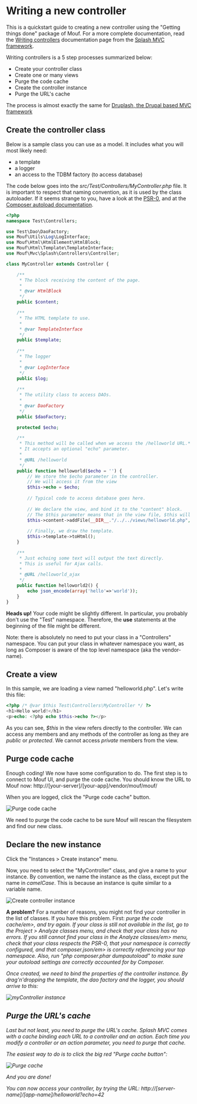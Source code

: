 Writing a new controller
========================

This is a quickstart guide to creating a new controller using the "Getting things done" package of Mouf.
For a more complete documentation, read the [Writing controllers](http://mouf-php.com/packages/mouf/mvc.splash/doc/writing_controllers.md)
documentation page from the [Splash MVC framework](http://mouf-php.com/packages/mouf/mvc.splash/index.md).

Writing controllers is a 5 step processes summarized below:

- Create your controller class
- Create one or many views
- Purge the code cache
- Create the controller instance
- Purge the URL's cache

<div class="alert alert-info"><i class="icon-search"></i> The process is almost exactly the same for 
<a href="http://mouf-php.com/packages/mouf/integration.drupal.druplash/">Druplash, the Drupal based MVC framework</a></div>

Create the controller class
---------------------------

Below is a sample class you can use as a model.
It includes what you will most likely need:

- a template
- a logger
- an access to the TDBM factory (to access database)

The code below goes into the _src/Test/Controllers/MyController.php_ file.
It is important to respect that naming convention, as it is used by the class autoloader.
If it seems strange to you, have a look at the [PSR-0](https://github.com/php-fig/fig-standards/blob/master/accepted/PSR-0.md), 
and at the [Composer autoload documentation](http://getcomposer.org/doc/04-schema.md#autoload).

```php
<?php  
namespace Test\Controllers;

use Test\Dao\DaoFactory;
use Mouf\Utils\Log\LogInterface;
use Mouf\Html\HtmlElement\HtmlBlock;
use Mouf\Html\Template\TemplateInterface;
use Mouf\Mvc\Splash\Controllers\Controller;

class MyController extends Controller {

    /**
     * The block receiving the content of the page.
     * 
     * @var HtmlBlock
     */
    public $content;

    /**
     * The HTML template to use.
     * 
     * @var TemplateInterface
     */
    public $template;
    
    /**
     * The logger
     * 
     * @var LogInterface
     */
    public $log;
    
    /**
     * The utility class to access DAOs.
     * 
     * @var DaoFactory
     */
    public $daoFactory;

    protected $echo;

    /**
     * This method will be called when we access the /helloworld URL.*
     * It accepts an optional "echo" parameter.
     * 
     * @URL /helloworld
     */
    public function helloworld($echo = '') {
    	// We store the $echo parameter in the controller.
    	// We will access it from the view
        $this->echo = $echo;
        
        // Typical code to access database goes here.
        
        // We declare the view, and bind it to the "content" block.
        // The $this parameter means that in the view file, $this will refer to the controller.
        $this->content->addFile(__DIR__."/../../views/helloworld.php", $this);
        
        // Finally, we draw the template.
        $this->template->toHtml();
    }

    /**
     * Just echoing some text will output the text directly.
     * This is useful for Ajax calls.
     * 
     * @URL /helloworld_ajax
     */
    public function helloworld2() {
        echo json_encode(array('hello'=>'world'));
    }
}
```

<div class="alert"><strong>Heads up!</strong> Your code might be slightly different. In particular, you probably
don't use the "Test" namespace. Therefore, the <strong>use</strong> statements at the beginning of the file
might be different.</div>

Note: there is absolutely no need to put your class in a "Controllers" namespace. You can put your class in whatever
namespace you want, as long as Composer is aware of the top level namespace (aka the vendor-name).

Create a view
-------------

In this sample, we are loading a view named "helloworld.php". Let's write this file:

```php
<?php /* @var $this Test\Controllers\MyController */ ?>
<h1>Hello world!</h1>
<p>echo: <?php echo $this->echo ?></p>
```

As you can see, _$this_ in the view refers directly to the controller. We can access any members and any
methods of the controller as long as they are *public* or *protected*. We cannot access *private* members
from the view.

Purge code cache
----------------
Enough coding! We now have some configuration to do.
The first step is to connect to Mouf UI, and purge the code cache.
You should know the URL to Mouf now: http://[your-server]/[your-app]/vendor/mouf/mouf/

When you are logged, click the "Purge code cache" button.

![Purge code cache](images/purge_code_cache.png)

We need to purge the code cache to be sure Mouf will rescan the filesystem and find our new class.

Declare the new instance
------------------------
Click the "Instances > Create instance" menu.

Now, you need to select the "MyController" class, and give a name to your instance.
By convention, we name the instance as the class, except put the name in *camelCase*.
This is because an instance is quite similar to a variable name.

![Create controller instance](images/create_instance.png)

<div class="alert"><strong>A problem?</strong> For a number of reasons, you might not find your controller
in the list of classes. If you have this problem. First: <em>purge the code cache/em>, and try again. If your
class is still not available in the list, go to the <em>Project > Analyze classes</em> menu, and check that
your class has no errors. If you still cannot find your class in the <em>Analyze classes/em> menu, check that
your class respects the PSR-0, that your namespace is correctly configured, and that <em>composer.json/em> is
correctly referencing your top namespace. Also, run "php composer.phar dumpautoload" to make sure your autoload
settings are correctly accounted for by Composer.</div>

Once created, we need to bind the properties of the controller instance. By drag'n'dropping the template, the dao factory
and the logger, you should arrive to this:

![myController instance](images/mycontroller.png)

Purge the URL's cache
---------------------
Last but not least, you need to purge the URL's cache.
Splash MVC comes with a cache binding each URL to a controller and an action. _Each time you modify a controller
or an action parameter, you need to purge that cache_.

The easiest way to do is to click the big red "Purge cache button":

![Purge cache](images/purge_cache.png)

And you are done!

You can now access your controller, by trying the URL: http://[server-name]/[app-name]/helloworld?echo=42

